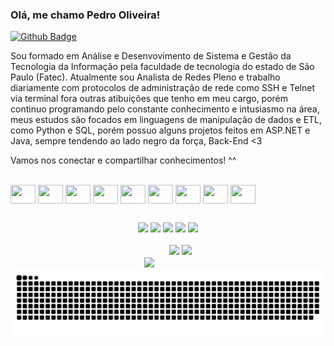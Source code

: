 ### Olá, me chamo Pedro Oliveira! 

[![Github Badge](https://img.shields.io/badge/-Github-000?style=flat-square&logo=Github&logoColor=white&link=https://github.com/brunomontezano)](https://github.com/brunomontezano)

Sou formado em Análise e Desenvovimento de Sistema e Gestão da Tecnologia da Informação pela faculdade de tecnologia do estado de São Paulo (Fatec). Atualmente sou Analista de Redes Pleno e trabalho diariamente com protocolos de administração de rede como SSH e Telnet via terminal fora outras atibuições que tenho em meu cargo, porém continuo programando pelo constante conhecimento e intusiasmo na área, meus estudos são focados em linguagens de manipulação de dados e ETL, como Python e SQL, porém possuo alguns projetos feitos em ASP.NET e Java, sempre tendendo ao lado negro da força, Back-End <3

Vamos nos conectar e compartilhar conhecimentos! ^^

<div style="display: inline_block"><br>
  <img align="center" height="30" width="40" src="https://cdn.jsdelivr.net/gh/devicons/devicon@latest/icons/python/python-original.svg"/>
  <img align="center" height="30" width="40" src="https://cdn.jsdelivr.net/gh/devicons/devicon@latest/icons/pandas/pandas-original.svg" />
  <img align="center" height="30" width="40" src="https://cdn.jsdelivr.net/gh/devicons/devicon@latest/icons/azuresqldatabase/azuresqldatabase-original.svg"/> 
  <img align="center" height="30" width="40" src="https://cdn.jsdelivr.net/gh/devicons/devicon@latest/icons/mysql/mysql-original.svg"/>
  <img align="center" height="30" width="40" src="https://cdn.jsdelivr.net/gh/devicons/devicon@latest/icons/csharp/csharp-original.svg"/>
  <img align="center" height="30" width="40" src="https://cdn.jsdelivr.net/gh/devicons/devicon@latest/icons/cplusplus/cplusplus-original.svg" /> 
  <img align="center" height="30" width="40" src="https://cdn.jsdelivr.net/gh/devicons/devicon@latest/icons/java/java-original.svg"/>
  <img align="center" height="30" width="40" src="https://cdn.jsdelivr.net/gh/devicons/devicon@latest/icons/putty/putty-original.svg"/>  
  <img align="center" height="30" width="40" src="https://cdn.jsdelivr.net/gh/devicons/devicon@latest/icons/ssh/ssh-original.svg" /
</div>

##

<div align="center">
  <a href="https://www.linkedin.com/in/pedro-oliveira-644718206/" target="_blank"><img src="https://img.shields.io/badge/-LinkedIn-%230077B5?style=for-the-badge&logo=linkedin&logoColor=white" target="_blank"></a>
  <a href="https://www.beecrowd.com.br/judge/pt/profile/743098" target="_blank"><img src="https://img.shields.io/badge/-Beecrowd-%230077B5?style=for-the-badge&logo=brevo&color=purple&logoColor=white" target="_blank"></a>
  <a href="https://instagram.com/pedrozand_" target="_blank"><img src="https://img.shields.io/badge/-Instagram-%23E4405F?style=for-the-badge&logo=instagram&logoColor=white" target="_blank"></a>
  <a href="mailto:pedroliveira.eear@gmail.com"><img src="https://img.shields.io/badge/Gmail-D14836?style=for-the-badge&logo=gmail&logoColor=white" target="_blank"></a>
  <a href="https://www.youtube.com/@PedroOliveira-bk6hl" target="_blank"><img src="https://img.shields.io/badge/YouTube-FF0000?style=for-the-badge&logo=youtube&logoColor=white" target="_blank"></a>
</div>

<div align="center"><br>
  <img src="https://github.com/pedrozand/github/blob/main/GIF-AOT.gif" width="190px" style="margin-right: 20px;">
  <img style="margin-bottom: 20px" align="start" height="140em" src="https://github-readme-stats.vercel.app/api?username=pedrozand&show_icons=true&count_private=true&theme=react&border_color=D2691E&bg_color=0d1117&title_color=CD853F&icon_color=FF4500" />
  <img align="start" style="margin-bottom: 20px" height="140em" src="https://github-readme-stats.vercel.app/api/top-langs/?username=pedrozand&exclude_repo=machine-learning&langs_count=8&layout=compact&theme=react&border_color=D2691E&bg_color=0d1117&title_color=CD853F&icon_color=FF4500"/>
</div>

<div align="center">
<picture>
  <source media="(prefers-color-scheme: dark)" srcset="https://raw.githubusercontent.com/platane/snk/output/github-contribution-grid-snake-dark.svg"/>
  <source media="(prefers-color-scheme: light)" srcset="https://raw.githubusercontent.com/platane/snk/output/github-contribution-grid-snake.svg"/>
  <img alt="github contribution grid snake animation" src="https://raw.githubusercontent.com/platane/snk/output/github-contribution-grid-snake.svg"/>
</picture>
</div>
